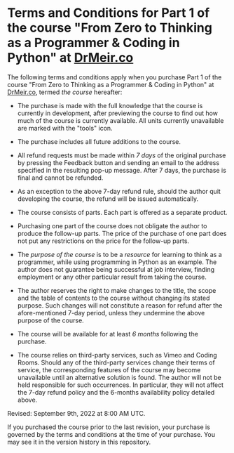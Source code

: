 # Terms and Conditions for Part 1 of the course "From Zero to Thinking as a Programmer & Coding in Python" at [DrMeir.co](https:://DrMeir.co/#/)

The following terms and conditions apply when you purchase Part 1 of the course "From Zero to Thinking as a Programmer & Coding in Python" at [DrMeir.co](https:://DrMeir.co/#/), termed *the course* hereafter:

* The purchase is made with the full knowledge that the course is currently in development, after previewing the course to find out how much of the course is currently available. All units currently unavailable are marked with the "tools" icon.

* The purchase includes all future additions to the course.

* All refund requests must be made within *7 days* of the original purchase by pressing the Feedback button and sending an email to the address specified in the resulting pop-up message. After 7 days, the purchase is final and cannot be refunded.

* As an exception to the above 7-day refund rule, should the author quit developing the course, the refund will be issued automatically.

* The course consists of parts. Each part is offered as a separate product. 

* Purchasing one part of the course does not obligate the author to produce the follow-up parts. The price of the purchase of one part does not put any restrictions on the price for the follow-up parts.

* The *purpose of the course* is to be a *resource* for learning to think as a programmer, while using programming in Python as an example. The author does not guarantee being successful at job interview, finding employment or any other particular result from taking the course.

* The author reserves the right to make changes to the title, the scope and the table of contents to the course without changing its stated purpose. Such changes will not constitute a reason for refund after the afore-mentioned 7-day period, unless they undermine the above purpose of the course.

* The course will be available for at least *6 months* following the purchase.

* The course relies on third-party services, such as Vimeo and Coding Rooms. Should any of the third-party services change their terms of service, the corresponding features of the course may become unavailable until an alternative solution is found. The author will not be held responsible for such occurrences. In particular, they will not affect the 7-day refund policy and the 6-months availability policy detailed above.

Revised: September 9th, 2022 at 8:00 AM UTC.

If you purchased the course prior to the last revision, your purchase is governed by the terms and conditions at the time of your purchase. You may see it in the version history in this repository. 
